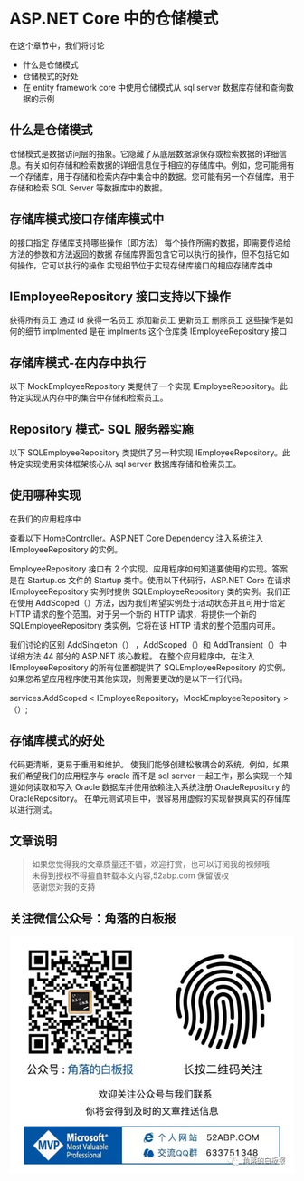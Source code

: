 # ASP.NET Core 中的仓储模式

在这个章节中，我们将讨论

- 什么是仓储模式
- 仓储模式的好处
- 在 entity framework core 中使用仓储模式从 sql server 数据库存储和查询数据的示例

## 什么是仓储模式

仓储模式是数据访问层的抽象。它隐藏了从底层数据源保存或检索数据的详细信息。有关如何存储和检索数据的详细信息位于相应的存储库中。例如，您可能拥有一个存储库，用于存储和检索内存中集合中的数据。您可能有另一个存储库，用于存储和检索 SQL Server 等数据库中的数据。

## 存储库模式接口存储库模式中

的接口指定
存储库支持哪些操作（即方法）
每个操作所需的数据，即需要传递给方法的参数和方法返回的数据
存储库界面包含它可以执行的操作，但不包括它如何操作，它可以执行的操作
实现细节位于实现存储库接口的相应存储库类中

## IEmployeeRepository 接口支持以下操作

获得所有员工
通过 id 获得一名员工
添加新员工
更新员工
删除员工
这些操作是如何的细节 implmented 是在 implments 这个仓库类 IEmployeeRepository 接口

## 存储库模式-在内存中执行

以下 MockEmployeeRepository 类提供了一个实现 IEmployeeRepository。此特定实现从内存中的集合中存储和检索员工。

## Repository 模式- SQL 服务器实施

以下 SQLEmployeeRepository 类提供了另一种实现 IEmployeeRepository。此特定实现使用实体框架核心从 sql server 数据库存储和检索员工。

## 使用哪种实现

在我们的应用程序中

查看以下 HomeController。ASP.NET Core Dependency 注入系统注入 IEmployeeRepository 的实例。

EmployeeRepository 接口有 2 个实现。应用程序如何知道要使用的实现。答案是在 Startup.cs 文件的 Startup 类中。使用以下代码行，ASP.NET Core 在请求 IEmployeeRepository 实例时提供 SQLEmployeeRepository 类的实例。我们正在使用 AddScoped（）方法，因为我们希望实例处于活动状态并且可用于给定 HTTP 请求的整个范围。对于另一个新的 HTTP 请求，将提供一个新的 SQLEmployeeRepository 类实例，它将在该 HTTP 请求的整个范围内可用。

我们讨论的区别 AddSingleton（） ，AddScoped（）和 AddTransient（）中详细方法 44 部分的 ASP.NET 核心教程。
在整个应用程序中，在注入 IEmployeeRepository 的所有位置都提供了 SQLEmployeeRepository 的实例。如果您希望应用程序使用其他实现，则需要更改的是以下一行代码。

services.AddScoped < IEmployeeRepository，MockEmployeeRepository >（）;

## 存储库模式的好处

代码更清晰，更易于重用和维护。
使我们能够创建松散耦合的系统。例如，如果我们希望我们的应用程序与 oracle 而不是 sql server 一起工作，那么实现一个知道如何读取和写入 Oracle 数据库并使用依赖注入系统注册 OracleRepository 的 OracleRepository。
在单元测试项目中，很容易用虚假的实现替换真实的存储库以进行测试。

## 文章说明

> 如果您觉得我的文章质量还不错，欢迎打赏，也可以订阅我的视频哦 </br>
> 未得到授权不得擅自转载本文内容,52abp.com 保留版权 </br>
> 感谢您对我的支持

## 关注微信公众号：角落的白板报

![公众号：角落的白板报](images/jiaoluowechat.png)
